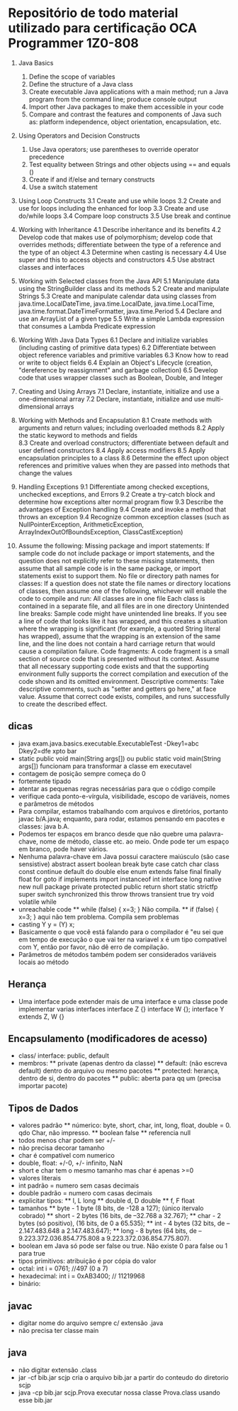 # Repositório de todo material utilizado para certificação OCA Programmer 1Z0-808

1. Java Basics 
	1. Define the scope of variables 
	1. Define the structure of a Java class
	1. Create executable Java applications with a main method; run a Java program from the command line; produce console output
	1. Import other Java packages to make them accessible in your code
	1. Compare and contrast the features and components of Java such as: platform independence, object orientation, encapsulation, etc.

1. Using Operators and Decision Constructs 
	1. Use Java operators; use parentheses to override operator precedence
	1. Test equality between Strings and other objects using == and equals ()
	1. Create if and if/else and ternary constructs 
	1. Use a switch statement 

3. Using Loop Constructs 
3.1 Create and use while loops
3.2 Create and use for loops including the enhanced for loop
3.3 Create and use do/while loops
3.4 Compare loop constructs
3.5 Use break and continue  

4. Working with Inheritance 
4.1 Describe inheritance and its benefits
4.2 Develop code that makes use of polymorphism; develop code that overrides methods;  differentiate between the type of a reference and the type of an object
4.3 Determine when casting is necessary
4.4 Use super and this to access objects and constructors
4.5 Use abstract classes and interfaces

5. Working with Selected classes from the Java API 
5.1 Manipulate data using the StringBuilder class and its methods
5.2 Create and manipulate Strings
5.3 Create and manipulate calendar data using classes from java.time.LocalDateTime,  java.time.LocalDate, java.time.LocalTime, java.time.format.DateTimeFormatter, java.time.Period
5.4 Declare and use an ArrayList of a given type 
5.5 Write a simple Lambda expression that consumes a Lambda Predicate expression

6. Working With Java Data Types 
6.1 Declare and initialize variables (including casting of primitive data types)
6.2 Differentiate between object reference variables and primitive variables
6.3 Know how to read or write to object fields
6.4 Explain an Object's Lifecycle (creation, "dereference by reassignment" and garbage collection)
6.5 Develop code that uses wrapper classes such as Boolean, Double, and Integer  

7. Creating and Using Arrays 
7.1 Declare, instantiate, initialize and use a one-dimensional array
7.2 Declare, instantiate, initialize and use multi-dimensional arrays

8. Working with Methods and Encapsulation 
8.1 Create methods with arguments and return values; including overloaded methods
8.2 Apply the static keyword to methods and fields  
8.3 Create and overload constructors; differentiate between default and user defined constructors
8.4 Apply access modifiers
8.5 Apply encapsulation principles to a class
8.6 Determine the effect upon object references and primitive values when they are passed  into methods that change the values

9. Handling Exceptions 
9.1 Differentiate among checked exceptions, unchecked exceptions, and Errors
9.2 Create a try-catch block and determine how exceptions alter normal program flow
9.3 Describe the advantages of Exception handling 
9.4 Create and invoke a method that throws an exception
9.4 Recognize common exception classes (such as NullPointerException, ArithmeticException, ArrayIndexOutOfBoundsException, ClassCastException)

10. Assume the following:
Missing package and import statements: If sample code do not include package or import statements, and the question does not explicitly refer to these missing statements, then assume that all sample code is in the same package, or import statements exist to support them.
No file or directory path names for classes: If a question does not state the file names or directory locations of classes, then assume one of the following, whichever will enable the code to compile and run:
All classes are in one file
Each class is contained in a separate file, and all files are in one directory
Unintended line breaks: Sample code might have unintended line breaks. If you see a line of code that looks like it has wrapped, and this creates a situation where the wrapping is significant (for example, a quoted String literal has wrapped), assume that the wrapping is an extension of the same line, and the line does not contain a hard carriage return that would cause a compilation failure.
Code fragments: A code fragment is a small section of source code that is presented without its context. Assume that all necessary supporting code exists and that the supporting environment fully supports the correct compilation and execution of the code shown and its omitted environment.
Descriptive comments: Take descriptive comments, such as "setter and getters go here," at face value. Assume that correct code exists, compiles, and runs successfully to create the described effect.






## dicas
* java exam.java.basics.executable.ExecutableTest -Dkey1=abc Dkey2=dfe xpto bar
* static public void main(String args[]) ou public static void main(String args[]) funcionam para transformar a classe em executavel
* contagem de posição sempre começa do 0
* fortemente tipado
* atentar as pequenas regras necessárias para que o código compile
* verifique cada ponto-e-vírgula, visibilidade, escopo de variáveis, nomes e parâmetros de métodos
* Para compilar, estamos trabalhando com arquivos e diretórios, portanto javac b/A.java; enquanto, para rodar, estamos pensando em pacotes e classes: java b.A.
* Podemos ter espaços em branco desde que não quebre uma palavra-chave, nome de método, classe etc. ao meio. Onde pode ter um espaço em branco, pode haver vários.
* Nenhuma palavra-chave em Java possui caractere maiúsculo (são case sensistive)
abstract
assert
boolean
break
byte
case
catch
char
class
const
continue
default
do
double
else
enum
extends
false
final
finally
float
for
goto
if
implements
import
instanceof
int
interface
long
native
new
null
package
private
protected
public
return
short
static
strictfp
super
switch
synchronized
this
throw
throws
transient
true
try
void
volatile
while
* unreachable code
** while (false) { x=3; } Não compila. 
** if (false) { x=3; } aqui não tem problema. Compila sem problemas
* casting Y y = (Y) x; 
* Basicamente o que você está falando para o compilador é "eu sei que em tempo de execução o que vai ter na variavel x é um tipo compatível com Y, então por favor, não dê erro de compilação.
* Parâmetros de métodos também podem ser considerados variáveis locais ao método

## Herança
* Uma interface pode extender mais de uma interface e uma classe pode implementar varias interfaces
interface Z {}
interface W {};
interface Y extends Z, W {}

## Encapsulamento (modificadores de acesso)
* class/ interface: public, default
* membros: 
** private (apenas dentro da classe)
** default: (não escreva default) dentro do arquivo ou mesmo pacotes
** protected: herança, dentro de si, dentro do pacotes
** public: aberta para qq um (precisa importar pacote)



## Tipos de Dados
* valores padrão
** númerico:  byte, short, char, int, long, float, double = 0. qdo Char, não impresso.
** boolean false
** referencia null
* todos menos char podem ser +/-
* não precisa decorar tamanho
* char é compatível com numerico
* double, float: +/-0, +/- infinito, NaN
* short e char tem o mesmo tamanho mas char é apenas >=0
* valores literais
* int padrão = numero sem casas decimais
* double padrão = numero com casas decimais
* explicitar tipos:
** l, L long
** double d, D double 
** f, F float
* tamanhos
** byte - 1 byte (8 bits, de -128 a 127); (único itervalo cobrado)
** short - 2 bytes (16 bits, de –32.768 a 32.767);
** char - 2 bytes (só positivo), (16 bits, de 0 a 65.535);
** int - 4 bytes (32 bits, de –2.147.483.648 a 2.147.483.647);
** long - 8 bytes (64 bits, de –9.223.372.036.854.775.808 a 9.223.372.036.854.775.807).
* boolean em Java só pode ser false ou true. Não existe 0 para false ou 1 para true
* tipos primitivos: atribuição é por cópia do valor
* octal: int i = 0761; //497 (0 a 7)
* hexadecimal: int i = 0xAB3400; // 11219968
* binário:


## javac 
* digitar nome do arquivo sempre c/ extensão .java
* não precisa ter classe main
 






## java

* não digitar extensão .class
* jar -cf bib.jar scjp  cria o arquivo bib.jar a partir do conteudo do diretorio scjp
* java -cp bib.jar scjp.Prova executar nossa classe Prova.class usando esse bib.jar

